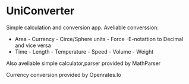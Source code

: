 # UniConverter
Simple calculation and conversion app.
Aveliable converssion: 
- Area  - Currency  - Circe/Sphere units - Force  -E-notattion to Decimal and vice versa
- Time - Length - Temperature - Speed - Volume  - Weight 

Also aveliable simple calculator,parser provided by MathParser

Currency conversion provided by Openrates.Io
